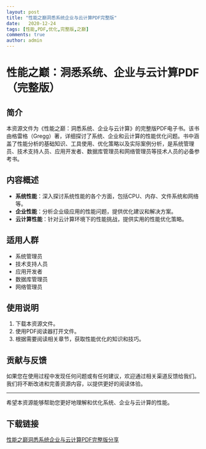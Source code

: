 ```yaml
---
layout: post
title: "性能之巅洞悉系统企业与云计算PDF完整版"
date:   2020-12-24
tags: [性能,PDF,优化,完整版,之巅]
comments: true
author: admin
---
```

# 性能之巅：洞悉系统、企业与云计算PDF（完整版）

## 简介

本资源文件为《性能之巅：洞悉系统、企业与云计算》的完整版PDF电子书。该书由格雷格（Gregg）著，详细探讨了系统、企业和云计算的性能优化问题。书中涵盖了性能分析的基础知识、工具使用、优化策略以及实际案例分析，是系统管理员、技术支持人员、应用开发者、数据库管理员和网络管理员等技术人员的必备参考书。

## 内容概述

- **系统性能**：深入探讨系统性能的各个方面，包括CPU、内存、文件系统和网络等。
- **企业性能**：分析企业级应用的性能问题，提供优化建议和解决方案。
- **云计算性能**：针对云计算环境下的性能挑战，提供实用的性能优化策略。

## 适用人群

- 系统管理员
- 技术支持人员
- 应用开发者
- 数据库管理员
- 网络管理员

## 使用说明

1. 下载本资源文件。
2. 使用PDF阅读器打开文件。
3. 根据需要阅读相关章节，获取性能优化的知识和技巧。

## 贡献与反馈

如果您在使用过程中发现任何问题或有任何建议，欢迎通过相关渠道反馈给我们。我们将不断改进和完善资源内容，以提供更好的阅读体验。

---

希望本资源能够帮助您更好地理解和优化系统、企业与云计算的性能。

## 下载链接

[性能之巅洞悉系统企业与云计算PDF完整版分享](https://pan.quark.cn/s/70e6c1b1d008)